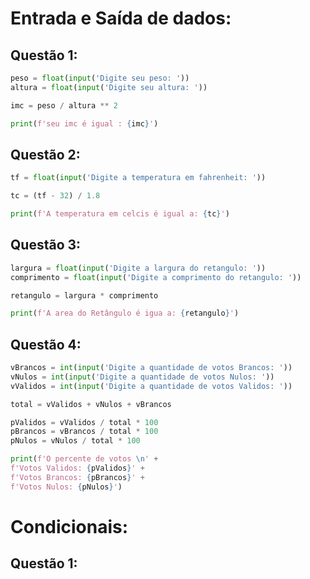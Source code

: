 # Entrada e Saída de dados:
## Questão 1:
~~~python
peso = float(input('Digite seu peso: '))
altura = float(input('Digite seu altura: '))

imc = peso / altura ** 2

print(f'seu imc é igual : {imc}')
~~~
## Questão 2:
~~~python
tf = float(input('Digite a temperatura em fahrenheit: '))

tc = (tf - 32) / 1.8

print(f'A temperatura em celcis é igual a: {tc}')
~~~
## Questão 3:
~~~python
largura = float(input('Digite a largura do retangulo: '))
comprimento = float(input('Digite a comprimento do retangulo: '))

retangulo = largura * comprimento

print(f'A area do Retângulo é igua a: {retangulo}')
~~~
## Questão 4:
~~~python
vBrancos = int(input('Digite a quantidade de votos Brancos: '))
vNulos = int(input('Digite a quantidade de votos Nulos: '))
vValidos = int(input('Digite a quantidade de votos Validos: '))

total = vValidos + vNulos + vBrancos

pValidos = vValidos / total * 100
pBrancos = vBrancos / total * 100
pNulos = vNulos / total * 100

print(f'O percente de votos \n' +
f'Votos Validos: {pValidos}' +
f'Votos Brancos: {pBrancos}' +
f'Votos Nulos: {pNulos}')
~~~

# Condicionais:
## Questão 1:
~~~py
